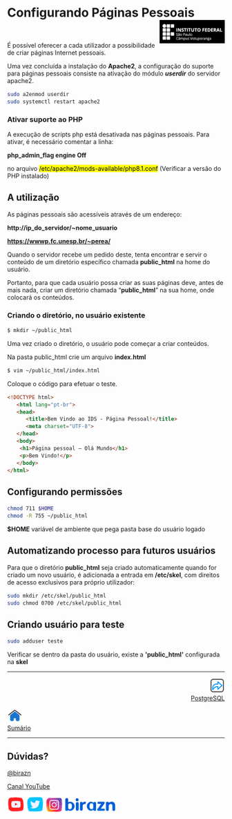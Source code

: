 # Configurando Páginas Pessoais <img align="right" src="../img/vtp_ifsp-pb.png" width="30%" />

<br>

É possível oferecer a cada utilizador a possibilidade de criar páginas Internet pessoais.

Uma vez concluída a instalação do **Apache2**, a configuração do suporte para páginas pessoais consiste na ativação do módulo ***userdir*** do servidor apache2.

```bash
sudo a2enmod userdir
sudo systemctl restart apache2
```

### Ativar suporte ao PHP

A execução de scripts php está desativada nas páginas pessoais. Para ativar, é necessário comentar a linha:

**php_admin_flag engine Off**

no arquivo <mark>/etc/apache2/mods-available/php8.1.conf</mark> (Verificar a versão do PHP instalado)

## A utilização

As páginas pessoais são acessíveis através de um endereço: 

**http://ip_do_servidor/~nome_usuario**

**https://wwwp.fc.unesp.br/~perea/**

Quando o servidor recebe um pedido deste, tenta encontrar e servir o conteúdo de um diretório específico chamada **public_html** na home do usuário.

Portanto, para que cada usuário possa criar as suas páginas deve, antes de mais nada, criar um diretório chamada “**public_html**” na sua home, onde colocará os conteúdos.

### Criando o diretório, no usuário existente

```bash
$ mkdir ~/public_html
```

Uma vez criado o diretório, o usuário pode começar a criar conteúdos.

Na pasta public_html crie um arquivo **index.html**

```bash
$ vim ~/public_html/index.html
```

Coloque o código para efetuar o teste.

```html
<!DOCTYPE html>
   <html lang="pt-br">
   <head>
      <title>Bem Vindo ao IDS - Página Pessoal!</title>
      <meta charset="UTF-8">
   </head>
   <body>
    <h1>Página pessoal – Olá Mundo</h1>
    <p>Bem Vindo!</p>
   </body>
</html>
```

## Configurando permissões

```bash
chmod 711 $HOME
chmod -R 755 ~/public_html
```

**$HOME** variável de ambiente que pega pasta base do usuário logado

## Automatizando processo para futuros usuários

Para que o diretório **public_html** seja criado automaticamente quando for criado um novo usuário, é adicionada a entrada em **/etc/skel**, com direitos de acesso exclusivos para próprio utilizador:

```bash
sudo mkdir /etc/skel/public_html
sudo chmod 0700 /etc/skel/public_html
```

## Criando usuário para teste

```bash
sudo adduser teste
```

Verificar se dentro da pasta do usuário, existe a **'public_html'** configurada na **skel**

---

<p align="right">
  <a href="06-PostgreSQL.md">
     <img title="PostgreSQL" src="../img/seta-para-frente.png" width="35" />
  <br>
  PostgreSQL
  </a>

</p> 
<p align="left">
<a href="https://github.com/birazn/IDS-IFSPVTP#sumário">
    <img src="../img/casa.png" width="35" />
  <br>
  Sumário
</a>
</p>

---

## Dúvidas?

[@birazn](https://www.instagram.com/birazn)

[Canal YouTube](https://www.youtube.com/birazn)

<img src="../img/birazn-social.png" width="250"/>